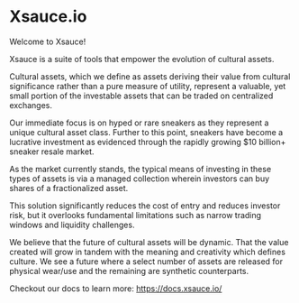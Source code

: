 # Xsauce.io
Welcome to Xsauce! 

Xsauce is a suite of tools that empower the evolution of cultural assets.

Cultural assets, which we define as assets deriving their value from cultural significance rather than a pure measure of utility, represent a valuable, yet small portion of the investable assets that can be traded on centralized exchanges.

Our immediate focus is on hyped or rare sneakers as they represent a unique cultural asset class. Further to this point, sneakers have become a lucrative investment as evidenced through the rapidly growing $10 billion+ sneaker resale market.

As the market currently stands, the typical means of investing in these types of assets is via a managed collection wherein investors can buy shares of a fractionalized asset.

This solution significantly reduces the cost of entry and reduces investor risk, but it overlooks fundamental limitations such as narrow trading windows and liquidity challenges.

We believe that the future of cultural assets will be dynamic. That the value created will grow in tandem with the meaning and creativity which defines culture. We see a future where a select number of assets are released for physical wear/use and the remaining are synthetic counterparts.

Checkout our docs to learn more: https://docs.xsauce.io/